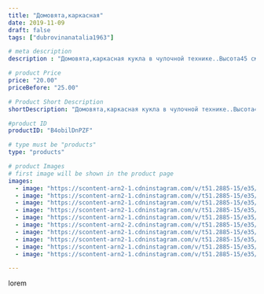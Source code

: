 ```yaml
---
title: "Домовята,каркасная"
date: 2019-11-09
draft: false
tags: ["dubrovinanatalia1963"]

# meta description
description : "Домовята,каркасная кукла в чулочной технике..Высота45 см.Ножки ,ручки,туловище гнутся.Ждут своего хозяина"

# product Price
price: "20.00"
priceBefore: "25.00"

# Product Short Description
shortDescription: "Домовята,каркасная кукла в чулочной технике..Высота45 см.Ножки ,ручки,туловище гнутся.Ждут своего хозяина"

#product ID
productID: "B4obilDnPZF"

# type must be "products"
type: "products"

# product Images
# first image will be shown in the product page
images:
  - image: "https://scontent-arn2-1.cdninstagram.com/v/t51.2885-15/e35/67425730_101091274663674_5012864483926992357_n.jpg?_nc_ht=scontent-arn2-1.cdninstagram.com&_nc_cat=106&_nc_ohc=UliYT4s-EckAX-qJv3-&se=7&tp=1&oh=91837d6588c6b13ca79217d1d3231c18&oe=605BA15C&ig_cache_key=MjE3MzEwNzk0MDM1ODA5NDc2MA%3D%3D.2"
  - image: "https://scontent-arn2-1.cdninstagram.com/v/t51.2885-15/e35/75426257_1181466535375586_900078053641550855_n.jpg?_nc_ht=scontent-arn2-1.cdninstagram.com&_nc_cat=102&_nc_ohc=q6O2RsnEvGgAX8r-U8_&se=7&tp=1&oh=6d9d25f21f1a05d2937f5492ab5aa7d0&oe=6059C81C&ig_cache_key=MjE3MzEwNzk0MDM0MTMxMzA4MA%3D%3D.2"
  - image: "https://scontent-arn2-1.cdninstagram.com/v/t51.2885-15/e35/72789103_2457073347873678_3552480502945293366_n.jpg?_nc_ht=scontent-arn2-1.cdninstagram.com&_nc_cat=106&_nc_ohc=ZAIZP7GldGoAX_rWSKt&se=7&tp=1&oh=7df71363e571247b3bf191b56c48582d&oe=605D5C0E&ig_cache_key=MjE3MzEwNzk0MDM0OTYyMjkwMg%3D%3D.2"
  - image: "https://scontent-arn2-1.cdninstagram.com/v/t51.2885-15/e35/73414177_2502617656687918_2813626479640213944_n.jpg?_nc_ht=scontent-arn2-1.cdninstagram.com&_nc_cat=110&_nc_ohc=cYOBryxFeyUAX9v-yN8&tp=1&oh=c55f3324b261fa5a8194e49b2ce16d4b&oe=605A7CBB&ig_cache_key=MjE3MzEwNzk0MDM3NDgxNjQzMA%3D%3D.2"
  - image: "https://scontent-arn2-1.cdninstagram.com/v/t51.2885-15/e35/75341340_515403112374502_6825351862450489676_n.jpg?_nc_ht=scontent-arn2-1.cdninstagram.com&_nc_cat=110&_nc_ohc=sWnDBuNEcjYAX_fTdNT&tp=1&oh=859a7a3c5acc168a80c1808ac868f7dd&oe=605CFFD4&ig_cache_key=MjE3MzEwNzk0MDMxNjEyODI1NQ%3D%3D.2"
  - image: "https://scontent-arn2-2.cdninstagram.com/v/t51.2885-15/e35/73304046_2563026213751292_1173425070981178367_n.jpg?_nc_ht=scontent-arn2-2.cdninstagram.com&_nc_cat=108&_nc_ohc=CoDVhRCCZzEAX-w_fHf&tp=1&oh=34f364e7e2036b9fdeda00eaab883cb2&oe=605D8925&ig_cache_key=MjE3MzEwNzk0MDM4MzE3MTcwNw%3D%3D.2"
  - image: "https://scontent-arn2-1.cdninstagram.com/v/t51.2885-15/e35/75467483_153905119341430_6630478782238265851_n.jpg?_nc_ht=scontent-arn2-1.cdninstagram.com&_nc_cat=110&_nc_ohc=qcNKDSJU8XcAX_jzpJP&tp=1&oh=be8c419776f5d1d354cd34f5fa3f8511&oe=605D0D83&ig_cache_key=MjE3MzEwNzk0MDMzMjg3OTMzOA%3D%3D.2"
  - image: "https://scontent-arn2-1.cdninstagram.com/v/t51.2885-15/e35/73207867_726386061209318_451344633949784014_n.jpg?_nc_ht=scontent-arn2-1.cdninstagram.com&_nc_cat=102&_nc_ohc=y4cuu2_3aGkAX8Ir4Bi&se=7&tp=1&oh=7477de6c0f39c49b6870e7d6c0d8cf32&oe=605B354D&ig_cache_key=MjE3MzEwNzk0MDM2NjQ0NDA4MA%3D%3D.2"
  - image: "https://scontent-arn2-1.cdninstagram.com/v/t51.2885-15/e35/72924371_538234956989176_1569004240212294765_n.jpg?_nc_ht=scontent-arn2-1.cdninstagram.com&_nc_cat=104&_nc_ohc=7TQ4bLE74AsAX9Aq4AA&tp=1&oh=2886727aa3d02a52667faf52d63216ef&oe=605DB2C2&ig_cache_key=MjE3MzEwNzk0MDMyNDMyMzg4MA%3D%3D.2"
  - image: "https://scontent-arn2-1.cdninstagram.com/v/t51.2885-15/e35/75239237_146367873415870_661844329062370130_n.jpg?_nc_ht=scontent-arn2-1.cdninstagram.com&_nc_cat=110&_nc_ohc=WAMRBlbrxMwAX8tYeCC&tp=1&oh=0d931c7d6873027759df8cad63c9e9f3&oe=605B9F5D&ig_cache_key=MjE3MzEwNzk0MDM1Nzk3NTAxNA%3D%3D.2"

---
```

lorem
